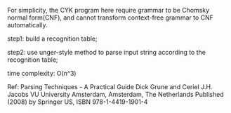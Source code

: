 For simplicity, the CYK program here require grammar to be Chomsky normal form(CNF),
and cannot transform context-free grammar to CNF automatically. 

step1:
build a recognition table;

step2:
use unger-style method to parse input string according to the recognition table;

time complexity: O(n^3)

Ref:
Parsing Techniques - A Practical Guide
Dick Grune and Ceriel J.H. Jacobs
VU University Amsterdam, Amsterdam, The Netherlands
Published (2008) by Springer US, ISBN 978-1-4419-1901-4 
